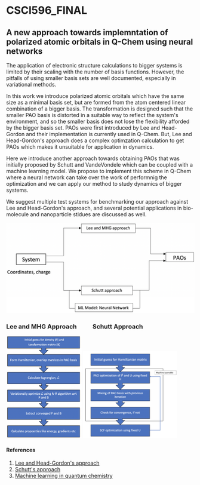 # CSCI596_FINAL


## A new approach towards implemntation of polarized atomic orbitals in Q-Chem using neural networks

The application of electronic structure calculations to bigger systems is limited by their scaling with the number of basis functions. However, the pitfalls of using smaller basis sets are well documented, especially in variational methods. 

In this work we introduce polarized atomic orbitals which have the same size as a minimal basis set, but are formed from the atom centered linear combination of a bigger basis. The transformation is designed such that the smaller PAO basis is distorted in a suitable way to reflect the system's environment, and so the smaller basis does not lose the flexibility afforded by the bigger basis set. PAOs were first introduced by Lee and Head-Gordon and their implementation is currently used in Q-Chem. But, Lee and Head-Gordon's approach does a complex optimzation calculation to get PAOs which makes it unsuitable for application in dynamics. 

Here we introduce another approach towards obtaining PAOs that was initially proposed by Schutt and VandeVondele which can be coupled with a machine learning model. We propose to implement this scheme in Q-Chem where a neural network can take over the work of performnig the optimization and we can apply our method to study dynamics of bigger systems. 

We suggest multiple test systems for benchmarking our approach against Lee and Head-Gordon's approach, and several potential applications in bio-molecule and nanoparticle stidues are discussed as well. 

![Proposal](Images/Proposal.png)


### Lee and MHG Approach    &nbsp; &nbsp; &nbsp; &nbsp; &nbsp; Schutt Approach
<img src="Images/MHG-approach.png" width=40% height=20%>     <img src="Images/Schutt-approach.png" width=50% height=60%>



#### References
1. [Lee and Head-Gordon's approach](https://aip.scitation.org/doi/10.1063/1.475199)
2. [Schutt's approach](https://pubs.acs.org/doi/abs/10.1021/acs.jctc.8b00378)
3. [Machine learning in quantum chemistry](https://pubs.acs.org/doi/10.1021/acs.jpclett.9b03664)
